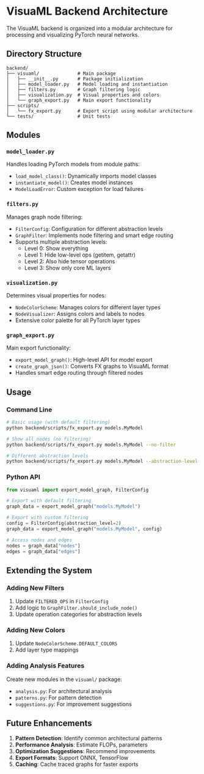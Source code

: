 # VisuaML Backend Architecture

The VisuaML backend is organized into a modular architecture for processing and visualizing PyTorch neural networks.

## Directory Structure

```
backend/
├── visuaml/              # Main package
│   ├── __init__.py       # Package initialization
│   ├── model_loader.py   # Model loading and instantiation
│   ├── filters.py        # Graph filtering logic
│   ├── visualization.py  # Visual properties and colors
│   └── graph_export.py   # Main export functionality
├── scripts/
│   └── fx_export.py      # Export script using modular architecture
└── tests/                # Unit tests
```

## Modules

### `model_loader.py`
Handles loading PyTorch models from module paths:
- `load_model_class()`: Dynamically imports model classes
- `instantiate_model()`: Creates model instances
- `ModelLoadError`: Custom exception for load failures

### `filters.py`
Manages graph node filtering:
- `FilterConfig`: Configuration for different abstraction levels
- `GraphFilter`: Implements node filtering and smart edge routing
- Supports multiple abstraction levels:
  - Level 0: Show everything
  - Level 1: Hide low-level ops (getitem, getattr)
  - Level 2: Also hide tensor operations
  - Level 3: Show only core ML layers

### `visualization.py`
Determines visual properties for nodes:
- `NodeColorScheme`: Manages colors for different layer types
- `NodeVisualizer`: Assigns colors and labels to nodes
- Extensive color palette for all PyTorch layer types

### `graph_export.py`
Main export functionality:
- `export_model_graph()`: High-level API for model export
- `create_graph_json()`: Converts FX graphs to VisuaML format
- Handles smart edge routing through filtered nodes

## Usage

### Command Line
```bash
# Basic usage (with default filtering)
python backend/scripts/fx_export.py models.MyModel

# Show all nodes (no filtering)
python backend/scripts/fx_export.py models.MyModel --no-filter

# Different abstraction levels
python backend/scripts/fx_export.py models.MyModel --abstraction-level 2
```

### Python API
```python
from visuaml import export_model_graph, FilterConfig

# Export with default filtering
graph_data = export_model_graph("models.MyModel")

# Export with custom filtering
config = FilterConfig(abstraction_level=2)
graph_data = export_model_graph("models.MyModel", config)

# Access nodes and edges
nodes = graph_data["nodes"]
edges = graph_data["edges"]
```

## Extending the System

### Adding New Filters
1. Update `FILTERED_OPS` in `FilterConfig`
2. Add logic to `GraphFilter.should_include_node()`
3. Update operation categories for abstraction levels

### Adding New Colors
1. Update `NodeColorScheme.DEFAULT_COLORS`
2. Add layer type mappings

### Adding Analysis Features
Create new modules in the `visuaml/` package:
- `analysis.py`: For architectural analysis
- `patterns.py`: For pattern detection
- `suggestions.py`: For improvement suggestions

## Future Enhancements

1. **Pattern Detection**: Identify common architectural patterns
2. **Performance Analysis**: Estimate FLOPs, parameters
3. **Optimization Suggestions**: Recommend improvements
4. **Export Formats**: Support ONNX, TensorFlow
5. **Caching**: Cache traced graphs for faster exports 